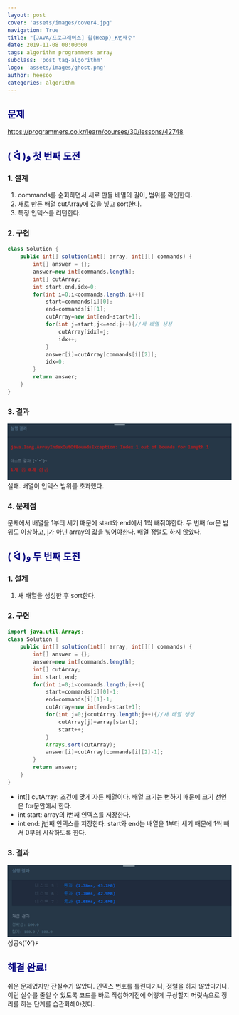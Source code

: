 ```yaml
---
layout: post
cover: 'assets/images/cover4.jpg'
navigation: True
title: "[JAVA/프로그래머스] 힙(Heap)_K번째수"
date: 2019-11-08 00:00:00
tags: algorithm programmers array
subclass: 'post tag-algorithm'
logo: 'assets/images/ghost.png'
author: heesoo
categories: algorithm
---
```

## <span style="color:navy">문제</span>
<https://programmers.co.kr/learn/courses/30/lessons/42748>


## <span style="color:navy">( ᐛ )و 첫 번째 도전</span>

### 1. 설계
1. commands를 순회하면서 새로 만들 배열의 길이, 범위를 확인한다.
2. 새로 만든 배열 cutArray에 값을 넣고 sort한다.
3. 특정 인덱스를 리턴한다.

### 2. 구현
```java
class Solution {
    public int[] solution(int[] array, int[][] commands) {
        int[] answer = {};
        answer=new int[commands.length];
        int[] cutArray;
        int start,end,idx=0;
        for(int i=0;i<commands.length;i++){
            start=commands[i][0];
            end=commands[i][1];
            cutArray=new int[end-start+1];
            for(int j=start;j<=end;j++){//새 배열 생성
                cutArray[idx]=j;
                idx++;
            }
            answer[i]=cutArray[commands[i][2]];
            idx=0;
        }
        return answer;
    }
}
```
### 3. 결과
![실행결과](./assets/images/191108_4.PNG)
실패. 배열이 인덱스 범위를 초과했다.

### 4. 문제점
문제에서 배열을 1부터 세기 때문에 start와 end에서 1씩 빼줘야한다. 두 번째 for문 범위도 이상하고, j가 아닌 array의 값을 넣어야한다. 배열 정렬도 하지 않았다.

## <span style="color:navy">( ᐛ )و 두 번째 도전</span>

### 1. 설계
1. 새 배열을 생성한 후 sort한다.

### 2. 구현
```java
import java.util.Arrays;
class Solution {
    public int[] solution(int[] array, int[][] commands) {
        int[] answer = {};
        answer=new int[commands.length];
        int[] cutArray;
        int start,end;
        for(int i=0;i<commands.length;i++){
            start=commands[i][0]-1;
            end=commands[i][1]-1;
            cutArray=new int[end-start+1];
            for(int j=0;j<cutArray.length;j++){//새 배열 생성
                cutArray[j]=array[start];
                start++;
            }
            Arrays.sort(cutArray);
            answer[i]=cutArray[commands[i][2]-1];
        }
        return answer;
    }
}
```
- int[] cutArray: 조건에 맞게 자른 배열이다. 배열 크기는 변하기 때문에 크기 선언은 for문안에서 한다.
- int start: array의 i번째 인덱스를 저장한다.
- int end: j번째 인덱스를 저장한다. start와 end는 배열을 1부터 세기 때문에 1씩 빼서 0부터 시작하도록 한다.

### 3. 결과
![실행결과](./assets/images/191108_3.PNG)
성공٩(˘◊˘)۶

## <span style="color:navy">해결 완료!</span>
쉬운 문제였지만 잔실수가 많았다. 인덱스 번호를 틀린다거나, 정렬을 하지 않았다거나. 이런 실수를 줄일 수 있도록 코드를 바로 작성하기전에 어떻게 구상할지 머릿속으로 정리를 하는 단계를 습관화해야겠다.
